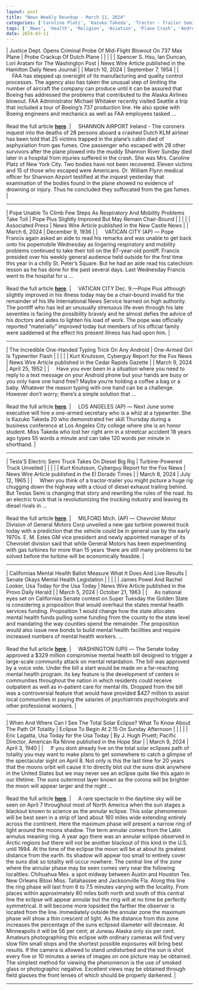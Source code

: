 ```yaml
---
layout: post
title: "News Weekly Roundup - March 11, 2024"
categories: ['Caroline Platz', 'Kazuko Takeda', 'Tractor - Trailer Semi', 'Californias', 'North America']
tags: ['_News', 'Health', 'Religion', 'Aviation', 'Plane Crash', 'Android', 'Inspiration', 'Electric Vehicles', 'Automotive', 'Mental Health', 'Solar Eclipse', 'Astronomy']
date: 2024-03-11
---
```


| Justice Dept. Opens Criminal Probe Of Mid-Flight Blowout On 737 Max Plane | Probe Crackup Of Dutch Plane |
|  |  |
| Spencer S. Hsu, Ian Duncan, Lori Aratani for The Washington Post | News Wire Article published in the Hamilton Daily News Journal |
| March 10, 2024 | September 7, 1954 |
| &nbsp;&nbsp;&nbsp;&nbsp;FAA has stepped up oversight of its manufacturing and quality control processes. The agency also has taken the unusual step of limiting the number of aircraft the company can produce until it can be assured that Boeing has addressed the problems that contributed to the Alaska Airlines blowout. FAA Administrator Michael Whitaker recently visited Seattle a trip that included a tour of Boeing’s 737 production line. He also spoke with Boeing engineers and mechanics as well as FAA employees tasked ...<br><br>Read the full article <b>[here](https://www.washingtonpost.com/transportation/2024/03/09/justice-department-investigation-boeing-max-accident/)</b>. | &nbsp;&nbsp;&nbsp;&nbsp;SHANNON AIRPORT Ireland - The coroners inquest into the deaths of 28 persons aboard a crashed Dutch KLM airliner has been told that 25 victims trapped in the plane’s cabin died of asphyxiation from gas fumes. One passenger who escaped with 28 other survivors after the plane plowed into the muddy Shannon River Sunday died later in a hospital from injuries suffered in the crash. She was Mrs. Caroline Platz of New York City. Two bodies have not been recovered. Eleven victims and 15 of those who escaped were Americans. Dr. William Flynn medical officer for Shannon Airport testified at the inquest yesterday that examination of the bodies found in the plane showed no evidence of drowning or injury. Thus he concluded they suffocated from the gas fumes. |

---

| Pope Unable To Climb Few Steps As Respiratory And Mobility Problems Take Toll | Pope Pius Slightly Improved But May Remain Chair-Bound |
|  |  |
| Associated Press | News Wire Article published in the New Castle News |
| March 6, 2024 | December 9, 1936 |
| &nbsp;&nbsp;&nbsp;&nbsp;VATICAN CITY (AP) — Pope Francis again asked an aide to read his remarks and was unable to get back onto his popemobile Wednesday as lingering respiratory and mobility problems continued to take their toll on the 87-year-old pontiff. Francis presided over his weekly general audience held outside for the first time this year in a chilly St. Peter’s Square. But he had an aide read his catechism lesson as he has done for the past several days. Last Wednesday Francis went to the hospital for u ...<br><br>Read the full article <b>[here](https://apnews.com/article/vatican-pope-francis-health-italy-6bcbbd81b293d03ea57ca1c597aba4fb)</b>. | &nbsp;&nbsp;&nbsp;&nbsp;VATICAN CITY Dec. 9.—Pope Pius although slightly improved in his illness today may be a chair-bound invalid for the remainder of his life International News Service learned on high authority. The pontiff who has led an unusually strenuous life even through his late seventies is facing the possibility bravely and he almost defies the advice of his doctors and aides to lighten his load of work. The pope was officially reported “materially” improved today but members of his official family were saddened at the effect his present illness has had upon him. |

---

| The Incredible One-Handed Typing Trick On Any Android | One-Armed Girl Is Typewriter Flash |
|  |  |
| Kurt Knutsson, Cyberguy Report for the Fox News | News Wire Article published in the Cedar Rapids Gazette |
| March 9, 2024 | April 25, 1952 |
| &nbsp;&nbsp;&nbsp;&nbsp;Have you ever been in a situation where you need to reply to a text message on your Android phone but your hands are busy or you only have one hand free? Maybe you’re holding a coffee a bag or a baby. Whatever the reason typing with one hand can be a challenge. However don’t worry; there’s a simple solution that ...<br><br>Read the full article <b>[here](https://www.foxnews.com/tech/incredible-one-handed-typing-trick-any-android)</b>. | &nbsp;&nbsp;&nbsp;&nbsp;LOS ANGELES (AP) — Next June some executive will hire a one-armed secretary who is a whiz at a typewriter. She is Kazuko Takeda 20 who demonstrated her skill Thursday during a business conference at Los Angeles City college where she is an honor student. Miss Takeda who lost her right arm in a streetcar accident 18 years ago types 55 words a minute and can take 120 words per minute in shorthand. |

---

| Tesla’S Electric Semi Truck Takes On Diesel Big Rig | Turbine-Powered Truck Unveiled |
|  |  |
| Kurt Knutsson, Cyberguy Report for the Fox News | News Wire Article published in the El Dorado Times |
| March 8, 2024 | July 12, 1965 |
| &nbsp;&nbsp;&nbsp;&nbsp;When you think of a tractor-trailer you might picture a huge rig chugging down the highway with a cloud of diesel exhaust trailing behind. But Teslas Semi is changing that story and rewriting the rules of the road. Its an electric truck that is revolutionizing the trucking industry and leaving its diesel rivals in ...<br><br>Read the full article <b>[here](https://www.foxnews.com/tech/teslas-electric-semi-truck-takes-on-a-diesel-big-rig)</b>. | &nbsp;&nbsp;&nbsp;&nbsp;MILFORD Mich. (AP) — Chevrolet Motor Division of General Motors Corp unveiled a new gas turbine powered truck today with a prediction that the vehicle could be in general use by the early 1970s. E. M. Estes GM vice president and newly appointed manager of its Chevrolet division said that while General Motors has been experimenting with gas turbines for more than 15 years ‘there are still many problems to be solved before the turbine will be economically feasible. |

---

| Californias Mental Health Ballot Measure What It Does And Live Results | Senate Okays Mental Health Legislation |
|  |  |
| James Powel And Rachel Looker, Usa Today for the Usa Today | News Wire Article published in the Provo Daily Herald |
| March 5, 2024 | October 21, 1963 |
| &nbsp;&nbsp;&nbsp;&nbsp;As national eyes set on Californias Senate contest on Super Tuesday the Golden State is considering a proposition that would overhaul the states mental health services funding. Proposition 1 would change how the state allocates mental health funds pulling some funding from the county to the state level and mandating the way counties spend the remainder. The proposition would also issue new bonds to build mental health facilities and require increased numbers of mental health workers. ...<br><br>Read the full article <b>[here](https://www.usatoday.com/story/news/politics/elections/2024/03/05/california-proposition-1-ballot-measure/72856014007/)</b>. | &nbsp;&nbsp;&nbsp;&nbsp;WASHINGTON (UPI) — The Senate today approved a $329 million compromise mental health bill designed to trigger a large-scale community attack on mental retardation. The bill was approved by a voice vote. Under the bill a start would be made on a far-reaching mental health program. Its key feature is the development of centers in communities throughout the nation in which residents could receive outpatient as well as in-patient care for mental ills. Dropped from the bill was a controversial feature that would have provided $427 million to assist local communities in paying the salaries of psychiatrists psychologists and other professional workers. |

---

| When And Where Can I See The Total Solar Eclipse? What To Know About The Path Of Totality | Eclipse To Begin At 2:15 On Sunday Afternoon |
|  |  |
| Eric Lagatta, Usa Today for the Usa Today | By J. Hugh Pruett; Pacific Director, American  Ra Ninne published in the Hope Star |
| March 9, 2024 | April 3, 1940 |
| &nbsp;&nbsp;&nbsp;&nbsp;If you dont already live on the total solar eclipses path of totality you may want to make plans to get somewhere to catch a glimpse of the spectacular sight on April 8. Not only is this the last time for 20 years that the moons orbit will cause it to directly blot out the suns disk anywhere in the United States but we may never see an eclipse quite like this again in our lifetime. The suns outermost layer known as the corona will be brighter the moon will appear larger and the night ...<br><br>Read the full article <b>[here](https://www.usatoday.com/story/news/nation/2024/03/09/when-is-the-total-solar-eclipse/72786683007/)</b>. | &nbsp;&nbsp;&nbsp;&nbsp;A rare spectacle in the daytime sky will be seen on April 7 throughout most of North America when the sun stages a blackout known to science as the annular eclipse. This solar phenomenon will be best seen in a strip of land about 160 miles wide extending entirely across the continent. Here the maximum phase will present a narrow ring of light around the moons shadow. The term annular comes from the Latin annulus meaning ring. A year ago there was an annular eclipse observed in Arctic regions but there will not be another blackout of this kind in the U.S. until 1994. At the time of the eclipse the moon will be at about its greatest distance from the earth. Its shadow will appear too small to entirely cover the suns disk so totality will occur nowhere. The central line of the zone where the annular phase may be seen comes very near the following localities: Chihuahua Mex. a spot midway between Austin and Houston Tex. New Orleans Biloxi Miss. Tallahassee and Jacksonville Fla. Along this line the ring phase will last from 6 to 7.5 minutes varying with the locality. From places within approximately 80 miles both north and south of this central line the eclipse will appear annular but the ring will at no time be perfectly symmetrical. It will become more lopsided the farther the observer is located from the line. Immediately outside the annular zone the maximum phase will show a thin crescent of light. As the distance from this zone increases the percentage of the suns eclipsed diameter will decrease. At Minneapolis it will be 56 per cent; at Juneau Alaska only six per cent. Amateurs photographing this eclipse with ordinary cameras will find very slow film small stops and the shortest possible exposures will bring best results. If the camera is allowed to stand undisturbed and the sun is shot every five or 10 minutes a series of images on one picture may be obtained. The simplest method for viewing the phenomenon is the use of smoked glass or photographic negative. Excellent views may be obtained through field glasses the front lenses of which should be properly darkened. |

---


